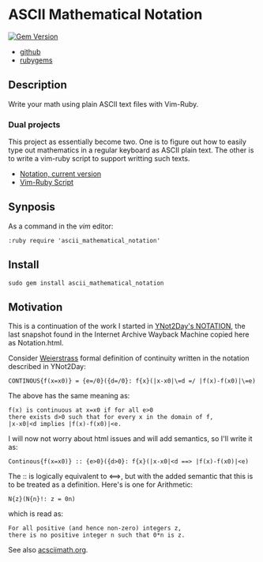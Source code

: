# ASCII Mathematical Notation
[![Gem Version](https://badge.fury.io/rb/ascii_mathematical_notation.svg)](http://badge.fury.io/rb/ascii_mathematical_notation)

* [github](https://www.github.com/carlosjhr64/ascii_mathematical_notation)
* [rubygems](https://rubygems.org/gems/ascii_mathematical_notation)

## Description

Write your math using plain ASCII text files with Vim-Ruby.

### Dual projects

This project as essentially become two.
One is to figure out how to easily type out mathematics in a regular keyboard as
ASCII plain text.
The other is to write a vim-ruby script to support writting such texts.

* [Notation, current version](Notation.md)
* [Vim-Ruby Script](Script.md)

## Synposis

As a command in the _vim_ editor:

    :ruby require 'ascii_mathematical_notation'

## Install

    sudo gem install ascii_mathematical_notation

## Motivation

This is a continuation of the work I started in [YNot2Day's NOTATION](http://web.archive.org/web/20050101044904/http://ynot2day.com/TEMPLATES/PROJECTS/MATHEMATICS/THEORY/NOTATION),
the last snapshot found in the Internet Archive Wayback Machine copied here as Notation.html.

Consider [Weierstrass](http://en.wikipedia.org/wiki/Karl_Weierstrass)
formal definition of continuity written in the notation described in YNot2Day:

    CONTINOUS{f(x=x0)} = {e=/0}({d=/0}: f{x}(|x-x0|\=d =/ |f(x)-f(x0)|\=e)

The above has the same meaning as:

    f(x) is continuous at x=x0 if for all e>0
    there exists d>0 such that for every x in the domain of f,
    |x-x0|<d implies |f(x)-f(x0)|<e.

I will now not worry about html issues and will add semantics,
so I'll write it as:

    Continous{f(x=x0)} :: {e>0}({d>0}: f{x}(|x-x0|<d ==> |f(x)-f(x0)|<e)

The :: is logically equivalent to <==>, but
with the added semantic that this is to be treated as a definition.
Here's is one for Arithmetic:

    N{z}(N{n}!: z = 0n)

which is read as:

    For all positive (and hence non-zero) integers z,
    there is no positive integer n such that 0*n is z.

See also [acsciimath.org](http://asciimath.org/).
